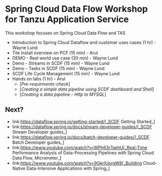 # Spring Cloud Data Flow Workshop for Tanzu Application Service

This workshop focuses on Spring Cloud Data Flow and TAS

* Introduction to Spring Cloud Dataflow and customer uses cases (1 hr) - Wayne Lund
* Tile install overview on PCF (15 min) - Arul
* DEMO - Real world use case (30 min) - Wayne Lund
* Demo - Streams in SCDF (15 min) - Wayne Lund
* Demo - Tasks in SCDF  (15 min) - Wayne Lund
* SCDF Life Cycle Management (15 min) - Wayne Lund
* Hands on labs (1 hr) - Arul
    * [_Pre-requirments-check_]
    * [_Creating a simple data pipeline using SCDF dashboard and Shell_]
    * [_Creating a data pipeline  - Http to MYSQL_]


## Next?

* link:https://dataflow.spring.io/getting-started/[_SCDF Getting Started_]
* link:https://dataflow.spring.io/docs/stream-developer-guides/[_SCDF Stream Developer guides_]
* link:https://dataflow.spring.io/docs/batch-developer-guides/[_SCDF Batch Developer guides_]
* link:https://www.youtube.com/watch?v=WPh63r7aehU[_Real-Time Performance Analysis of Data-Processing Pipelines with Spring Cloud Data Flow, Micrometer_]
* link:https://www.youtube.com/watch?v=9GkrIUprgW8[_Building Cloud-Native Data-Intensive Applications with Spring_]
